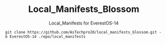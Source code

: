 <h1 align="center" id="title">Local_Manifests_Blossom</h1>
<p align="center" id="description">Local_Manifests for EverestOS-14 </p>

```
git clone https://github.com/AsTechpro20/local_manifests_blossom.git -b EverestOS-14 .repo/local_manifests
```

